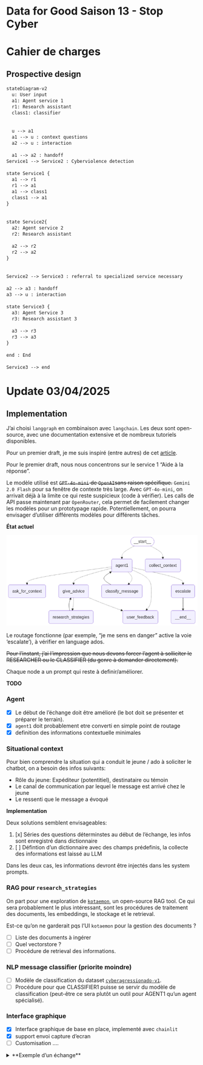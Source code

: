 # Data for Good Saison 13 - Stop Cyber


# Cahier de charges

## Prospective design

``` mermaid
stateDiagram-v2
  u: User input
  a1: Agent service 1
  r1: Research assistant
  class1: classifier


  u --> a1
  a1 --> u : context questions
  a2 --> u : interaction

  a1 --> a2 : handoff
Service1 --> Service2 : Cyberviolence detection

state Service1 {
  a1 --> r1
  r1 --> a1
  a1 --> class1
  class1 --> a1
}


state Service2{
  a2: Agent service 2
  r2: Research assistant

  a2 --> r2
  r2 --> a2
}


Service2 --> Service3 : referral to specialized service necessary

a2 --> a3 : handoff
a3 --> u : interaction

state Service3 {
  a3: Agent Service 3
  r3: Research assistant 3

  a3 --> r3
  r3 --> a3
}

end : End

Service3 --> end
```

# Update 03/04/2025

## Implementation

J’ai choisi `langgraph` en combinaison avec `langchain`. Les deux sont
open-source, avec une documentation extensive et de nombreux tutoriels
disponibles.

Pour un premier draft, je me suis inspiré (entre autres) de cet
[article](https://ai.gopubby.com/building-rag-research-multi-agent-with-langgraph-1bd47acac69f).

Pour le premier draft, nous nous concentrons sur le service 1 “Aide à la
réponse”.

Le modèle utilisé est ~~`GPT-4o-mini` de `OpenAI`sans raison
spécifique.~~ `Gemini 2.0 Flash` pour sa fenêtre de contexte très large.
Avec `GPT-4o-mini`, on arrivait déjà à la limite ce qui reste suspicieux
(code à vérifier). Les calls de API passe maintenant par `OpenRouter`,
cela permet de facilement changer les modèles pour un prototypage
rapide. Potentiellement, on pourra envisager d’utiliser différents
modèles pour différents tâches.

**État actuel**

![](./graph.png)

Le routage fonctionne (par exemple, “je me sens en danger” active la
voie ‘escalate’), à vérifier en language ados.

~~Pour l’instant, j’ai l’impression que nous devons forcer l’agent à
solliciter le RESEARCHER ou le CLASSIFIER (du genre à demander
directement).~~

Chaque node a un prompt qui reste à definir/améliorer.

**TODO**

### Agent

- [x] Le début de l’échange doit être amélioré (le bot doit se présenter
  et préparer le terrain).
- [x] `agent1` doit probablement etre converti en simple point de
  routage
- [x] definition des informations contextuelle minimales

### Situational context

Pour bien comprendre la situation qui a conduit le jeune / ado à
soliciter le chatbot, on a besoin des infos suivants:

- Rôle du jeune: Expéditeur (potentitiel), destinataire ou témoin
- Le canal de communication par lequel le message est arrivé chez le
  jeune
- Le ressenti que le message a évoqué

**Implementation**

Deux solutions semblent envisageables:

1.  [x] Séries des questions déterminstes au début de l’échange, les
    infos sont enregistré dans dictionnaire
2.  [ ] Défintion d’un dictionnaire avec des champs prédefinis, la
    collecte des informations est laissé au LLM

Dans les deux cas, les informations devront être injectés dans les
system prompts.

### RAG pour `research_strategies`

On part pour une exploration de
[`kotaemon`](https://github.com/Cinnamon/kotaemon/tree/main), un
open-source RAG tool. Ce qui sera probablement le plus intéressant, sont
les procédures de traitement des documents, les embeddings, le stockage
et le retrieval.

Est-ce qu’on ne garderait pqs l’UI `kotaemon` pour la gestion des
documents ?

- [ ] Liste des documents à ingérer
- [ ] Quel vectorstore ?
- [ ] Procédure de retrieval des informations.

### NLP message classifier (priorite moindre)

- [ ] Modèle de classification du dataset
  [`cyberagressionado-v1`](https://hatespeechdata.com/#cyberagressionado-v1).
- [ ] Procédure pour que CLASSIFIER1 puisse se servir du modèle de
  classification (peut-être ce sera plutôt un outil pour AGENT1 qu’un
  agent spécialisé).

### Interface graphique

- [x] Interface graphique de base en place, implementé avec `chainlit`
- [x] support envoi capture d’ecran
- [ ] Customisation ….

<details>
<summary>
**Exemple d’un échange**
</summary>

    Enter your query (type '-q' to quit):
    > ================================== Ai Message ==================================

    I understand that you're feeling upset about what happened. It's really important to talk about it. Can you tell me more about what was said or done? This will help me understand the situation better.

    ---
     Routed to:  USER
    ---

    > : ================================ Human Message =================================

    hi, est-ce qu'on peut discuter en francais ?

    ================================== Ai Message ==================================

    Bien sûr, nous pouvons discuter en français ! Je suis là pour t'aider. Peux-tu me dire ce qui te préoccupe ?

    ---
     Routed to:  USER
    ---

    > : ================================ Human Message =================================

    j'ai recu un message de qqn que je connais pas vraiment. je comprends pas trop ce que ca veut dire

    ================================== Ai Message ==================================

    Je comprends que recevoir un message d'une personne que tu ne connais pas peut être déroutant et même un peu inquiétant. Peux-tu me dire ce que le message disait ? Cela m'aidera à mieux comprendre la situation et à te donner des conseils appropriés.

    ---
     Routed to:  USER
    ---

    > : ================================ Human Message =================================

    il m'a dit que je suis moche

    ================================== Ai Message ==================================

    Je suis vraiment désolé d'apprendre que tu as reçu un message aussi blessant. C'est très injuste et tu ne mérites pas d'être traité de cette façon. Les commentaires comme celui-ci sont une forme de cyberharcèlement, et c'est important de se rappeler que ce n'est pas de ta faute.

    Voici quelques étapes que tu peux suivre :
    1. **Ne réponds pas** à ce message. Parfois, ignorer les personnes qui essaient de te blesser est la meilleure chose à faire.
    2. **Prends une capture d'écran** du message pour garder une preuve de ce qui a été dit.
    3. **Bloque la personne** sur la plateforme où tu as reçu le message. Cela peut t'aider à te sentir plus en sécurité.
    4. **Parle-en à un adulte de confiance**, comme un parent, un enseignant ou un conseiller scolaire. Ils peuvent t'aider à gérer la situation.

    N'oublie pas que tu n'es pas seul et qu'il y a des gens qui se soucient de toi et qui peuvent t'aider. Tu es précieux et tu mérites d'être traité avec respect !

    ---
     Routed to:  USER
    ---

    > : ================================ Human Message =================================

    tu me conseilles de faire quoi?

    ================================== Ai Message ==================================

    Je te conseille de suivre ces étapes :

    1. **Ne réponds pas** au message. Ignorer les personnes qui essaient de te blesser est souvent la meilleure option.
    2. **Prends une capture d'écran** du message pour garder une preuve de ce qui a été dit. Cela peut être utile si tu en parles à un adulte.
    3. **Bloque la personne** sur la plateforme où tu as reçu le message. Cela peut t'aider à te sentir plus en sécurité et à éviter d'autres messages blessants.
    4. **Parle-en à un adulte de confiance**, comme un parent, un enseignant ou un conseiller scolaire. Ils peuvent t'aider à gérer la situation et à te soutenir.

    N'oublie pas que tu n'es pas seul et qu'il y a des gens qui se soucient de toi et qui peuvent t'aider. Tu es précieux et tu mérites d'être traité avec respect !

    ---
     Routed to:  USER
    ---

    > : ================================ Human Message =================================

    tu crois que c'est du cyberharcelement?

    ================================== Ai Message ==================================

    Oui, ce que tu as décrit ressemble à du cyberharcèlement. Quand quelqu'un t'envoie des messages blessants ou méchants, cela fait partie des comportements de harcèlement en ligne. C'est important de se rappeler que ce n'est pas de ta faute et que tu ne mérites pas d'être traité de cette manière.

    Si tu veux, je peux t'aider à prendre des mesures pour te protéger et te sentir mieux. Que souhaites-tu faire ?

    ---
     Routed to:  CLASSIFIER1
    ---

    ================================== Ai Message ==================================

    Clearly cyberviolence

    ================================== Ai Message ==================================

    Je pense qu'il est important de prendre cette situation au sérieux. Étant donné que tu as reçu un message blessant et que cela ressemble à du cyberharcèlement, je vais transférer ton cas à un service spécialisé qui pourra t'aider davantage. Ils pourront te fournir le soutien dont tu as besoin.

    N'oublie pas que tu n'es pas seul et qu'il y a des gens qui se soucient de toi. Je vais maintenant te transférer à ce service.

    ---
     Routed to:  SERVICE2
    ---

    ================================== Ai Message ==================================

    Service 2 not yet implemented

</details>
